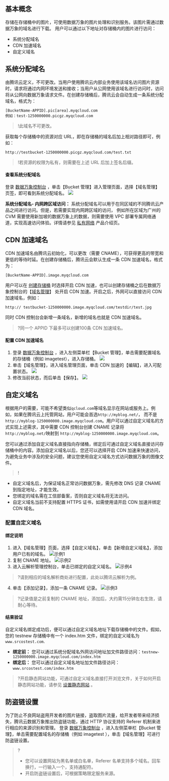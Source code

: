## 基本概念
存储在存储桶中的图片，可使用数据万象的图片处理和识别服务。该图片需通过数据万象的域名进行下载。
用户可以通过以下地址对存储桶内的图片进行访问：
- 系统分配域名
- CDN 加速域名
- 自定义域名

## 系统分配域名
由腾讯云定义，不可更改。当用户使用腾讯云内部业务使用该域名访问图片资源时，请求将通过内网环境发送和接收；当用户从公网使用该域名进行访问时，访问将从公网向数据万象请求文件。在创建存储桶后，腾讯云会自动生成一条系统分配域名，格式为：
```
[BucketName-APPID].pic[area].myqcloud.com
例如：test-1250000000.picgz.myqcloud.com
```

>!此域名不可更改。


获取每个存储桶中的资源对应 URL，即在存储桶的域名后加上相对路径即可，例如：
```
http://testbucket-1250000000.picgz.myqcloud.com/test.txt
```

>!若资源的权限为私有，则需要在上述 URL 后加上签名后缀。


#### 查看系统分配域名
登录 [数据万象控制台](https://console.cloud.tencent.com/ci) ，单击【Bucket 管理】进入管理页面，选择【域名管理】页签，即可看到系统分配域名。
![](https://main.qcloudimg.com/raw/59588389ecc1824b4d0438db9b0b7b77.jpg)

**系统分配域名- 内网跨区域访问：** 系统分配域名可以用于在同区域的不同腾讯云产品之间进行访问。但是，若需要实现内网跨区域的访问， 例如所在区域为广州的 CVM 需要使用新加坡的数据万象上的数据，则需要使用 VPC 部署专属网络通道，实现高速访问体验。详情请参见 [私有网络](https://cloud.tencent.com/product/vpc) 产品介绍页。


## CDN 加速域名
CDN 加速域名由腾讯云初始化，可以更改（需要 CNAME），可获得更高的带宽和更低的等待时延。在创建存储桶后，腾讯云会默认生成一条 CDN 加速域名，格式为：
```
[BucketName-APPID].image.myqcloud.com
```

用户可以在 [创建存储桶](https://cloud.tencent.com/document/product/460/10637) 时选择开启 CDN 加速，也可以创建存储桶之后在数据万象控制台的【[域名管理](https://console.cloud.tencent.com/ci/bucket/picture?type=domain_manage&bucketId=imagetest-1253833564&bucketName=imagetest&path=&region=2)】 处开启 CDN 加速。开启之后，外网可以直接访问 CDN 加速域名，例如：
```
http:// testbucket-1250000000.image.myqcloud.com/testdir/test.jpg
```
同时 CDN 控制台会新增一条域名，新增的域名也就是 CDN 加速域名。

>?同一个 APPID 下最多可以创建100条 CDN 加速域名。


#### 配置 CDN 加速域名
1. 登录 [数据万象控制台](https://console.cloud.tencent.com/ci) ，进入左侧菜单栏【Bucket 管理】，单击需要配置域名的存储桶（例如 imagetest），进入存储桶。
![](https://main.qcloudimg.com/raw/ecf6ddc18eb435374f73b80553249a9b.jpg)
2. 单击【域名管理】，进入域名管理页面，单击 CDN 加速的【编辑】，进入可配置状态。
![](https://main.qcloudimg.com/raw/f03c4e84e2e5f228375ce86fc8e48429.jpg)
3. 修改当前状态，而后单击【保存】。
![](https://main.qcloudimg.com/raw/0b4fdf6da0a86311883ae81792fc79d7.jpg)

## 自定义域名
根据用户的需要，可能不希望类似`qcloud.com`等域名显示在网站或服务上。例如，如果在腾讯云上托管网站，用户可能会首选`http://myblog.net/`， 而不是`http://myblog-1250000000.image.myqcloud.com`。用户可以通过自定义域名的方式实现上述需求，其中需要 CDN 控制台创建 CNAME 记录将 `http://myblog.net/`映射到 `http://myblog-1250000000.image.myqcloud.com`。

您可以通过添加自定义域名直接指向存储桶，绑定后可通过自定义域名直接访问存储桶中的内容。添加自定义域名以后，您还可以选择开启 CDN 加速来快速访问，为避免业务中涉及的安全问题，建议您使用自定义域名方式访问数据万象的图像文件。

>!
- 自定义域名后，为保证域名正常访问数据万象，需先修改 DNS 记录 CNAME 到指定地址，才能生效。
- 您绑定的域名需在工信部备案，否则自定义域名将无法访问。
- 自定义域名当前不支持配置 HTTPS 证书，如需使用请开启 CDN 加速并绑定 CDN 域名。

### 配置自定义域名
#### 绑定说明
1. 进入【域名管理】页面，选择【自定义域名】，单击【新增自定义域名】，添加用户已有的域名。
![示例1](https://main.qcloudimg.com/raw/aa49f743b5c671f5dd7e26622560eb82.png)
2. 复制 CNAME 地址。
![示例2](https://main.qcloudimg.com/raw/e6e6a4b5bfc5e89e9b525c5594d9b67e.png)
3. 进入云解析管理控制台，单击已绑定的自定义域名。
![示例4](https://main.qcloudimg.com/raw/5de1be46d4f6d671227456e9f463ca08.png)
>?请到相应的域名解析商处进行配置，此处以腾讯云解析为例。
4. 单击【添加记录】，添加一条  CNAME 记录。
![示例3](https://main.qcloudimg.com/raw/2c2f51886f52adddce693915bf6d3d47.png)
>?记录值是之前复制的 CNAME 地址，添加后，大约需15分钟左右生效，请耐心等待。 


#### 结果验证
自定义域名绑定成功后，便可以通过自定义域名地址下载存储桶中的文件。假如，您的 testnew 存储桶中有一个 index.htm 文件，绑定的自定义域名为`www.srcostest.com`.
- **绑定前：**
您可以通过系统分配域名外网访问地址加文件路径访问：`testnew-1250000000.image.myqcloud.com/index.htm`
- **绑定后：**
您可以通过自定义域名地址加文件路径访问：`www.srcostest.com/index.htm`

>?开启静态网站功能，可通过自定义域名直接打开浏览文件，关于如何开启静态网站功能，请参见 [设置静态网站](https://cloud.tencent.com/document/product/436/14984) 。


## 防盗链设置

为了防止不良网站盗用开发者的图片链接，盗取图片流量，给开发者带来经济损失，腾讯云数据万象推出防盗链功能，通过 HTTP 协议支持的 Referer 机制来进行相应的来源识别和管理。
登录 [数据万象控制台](https://console.cloud.tencent.com/ci) ，进入左侧菜单栏【Bucket 管理】，单击需要配置域名的存储桶（例如 imagetest ），单击【域名管理】可进行防盗链设置。

>?
>- 您可以设置网站为黑名单或白名单，Referer 名单支持多个域名。回车换行，一行输入一个，支持通配符。
>- 开启防盗链设置后，可根据策略限定服务来源。
